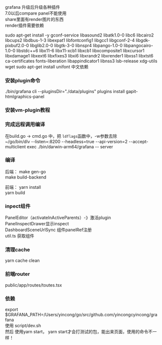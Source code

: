 grafana 升级后升级各种插件    
7.0以后compare panel不能使用    
share里面有render图片的东西    
render插件需要依赖    

sudo apt-get install -y gconf-service libasound2 libatk1.0-0 libc6 libcairo2 libcups2 libdbus-1-3 libexpat1 libfontconfig1 libgcc1 libgconf-2-4 libgdk-pixbuf2.0-0 libglib2.0-0 libgtk-3-0 libnspr4 libpango-1.0-0 libpangocairo-1.0-0 libstdc++6 libx11-6 libx11-xcb1 libxcb1 libxcomposite1 libxcursor1 libxdamage1 libxext6 libxfixes3 libxi6 libxrandr2 libxrender1 libxss1 libxtst6 ca-certificates fonts-liberation libappindicator1 libnss3 lsb-release xdg-utils wget
sudo apt-get install unifont 中文依赖

### 安装plugin命令    
./bin/grafana cli --pluginsDir="./data/plugins" plugins  install gapit-htmlgraphics-panel

### 安装vm-plugin教程


### 完成远程调用编译
在build.go -> cmd.go 中，把 `ldflags`函数中，-w参数去除    
~/go/bin/dlv --listen=:8200 --headless=true --api-version=2 --accept-multiclient  exec ./bin/darwin-arm64/grafana -- server    

### 编译
后端：
make gen-go    
make build-backend    

前端：
yarn install    
yarn build    

### inpect组件
PanelEditor（activateInActiveParents）-》激活plugin    
PanelInspectDrawer显示inspect    
DashboardSceneUrlSync 组件panelRef注册    
util.ts 获取组件    


### 清理cache
yarn cache clean

### 前端router
public/app/routes/toutes.tsx    

### 依赖
export $GRAFANA_PATH=/Users/yincong/go/src/github.com/yincongcyincong/grafana    
使用 script/dev.sh     
然后 使用yarn start， yarn start才会打测试的包，能出来页面，使用的命令不一样！

